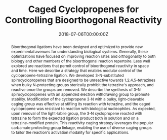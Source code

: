 ---
title: "Caged Cyclopropenes for Controlling Bioorthogonal Reactivity"
authors:
- admin
- Ting Jiang
- Sining Li
- Omar Zainul
- Scott T. Laughlin
author_notes:
- "Equal contribution"
- "Equal contribution"
date: "2018-07-06T00:00:00Z"
doi: "10.1039/c8ob01076e"

# Schedule page publish date (NOT publication's date).
publishDate: "2017-01-01T00:00:00Z"

# Publication type.
# Accepts a single type but formatted as a YAML list (for Hugo requirements).
# Enter a publication type from the CSL standard.
# Legend: 0 = Uncategorized; 1 = Conference paper; 2 = Journal article;
# 3 = Preprint / Working Paper; 4 = Report; 5 = Book; 6 = Book section;
# 7 = Thesis; 8 = Patent
# publication_types: ['paper-conference']
publication_types: ["article-journal"]

# Publication name and optional abbreviated publication name.
publication: "*Organic and Biomolecular Chemistry*, 16(22), 4081-4085"
publication_short: ""

abstract: Bioorthogonal ligations have been designed and optimized to provide new experimental avenues for understanding biological systems. Generally, these optimizations have focused on improving reaction rates and orthogonality to both biology and other members of the bioorthogonal reaction repertoire. Less well explored are reactions that permit control of bioorthogonal reactivity in space and time. Here we describe a strategy that enables modular control of the cyclopropene-tetrazine ligation. We developed 3-N-substituted spirocyclopropenes that are designed to be unreactive towards 1,2,4,5-tetrazines when bulky N-protecting groups sterically prohibit the tetrazine's approach, and reactive once the groups are removed. We describe the synthesis of 3-N spirocyclopropenes with an appended electron withdrawing group to promote stability. Modification of the cyclopropene 3-N with a bulky, light-cleavable caging group was effective at stifling its reaction with tetrazine, and the caged cyclopropene was resistant to reaction with biological nucleophiles. As expected, upon removal of the light-labile group, the 3-N cyclopropene reacted with tetrazine to form the expected ligation product both in solution and on a tetrazine-modified protein. This reactivity caging strategy leverages the popular carbamate protecting group linkage, enabling the use of diverse caging groups to tailor the reaction's activation modality for specific applications.
# Summary. An optional shortened abstract.
summary:

tags:
- Caged compounds
- Cyclopropene
- Tetrazine
- Bioorthogonal
featured: false

links:
 - name: RSC Blog
   url: https://blogs.rsc.org/ob/2018/06/08/reactivity-caging-strategy-for-controlling-bioorthogonal-reactivity/
url_pdf: 'https://1drv.ms/b/s!AqTKeAPfE7aNgZdXA-WpV973wI6KPw?e=mwm7uj'
url_code: ''
url_dataset: 'http://www.rsc.org/suppdata/c8/ob/c8ob01076e/c8ob01076e1.pdf'
url_poster: ''
url_project: ''
url_slides: ''
url_source: ''
url_video: ''

# Featured image
# To use, add an image named `featured.jpg/png` to your page's folder.
#image:
#  caption: 'Image credit: [**Unsplash**](https://unsplash.com/photos/jdD8gXaTZsc)'
#  focal_point: ""
#  preview_only: false

# Associated Projects (optional).
#   Associate this publication with one or more of your projects.
#   Simply enter your project's folder or file name without extension.
#   E.g. `internal-project` references `content/project/internal-project/index.md`.
#   Otherwise, set `projects: []`.
projects:
- cagedcyclopropene

# Slides (optional).
#   Associate this publication with Markdown slides.
#   Simply enter your slide deck's filename without extension.
#   E.g. `slides: "example"` references `content/slides/example/index.md`.
#   Otherwise, set `slides: ""`.
#slides: example
---